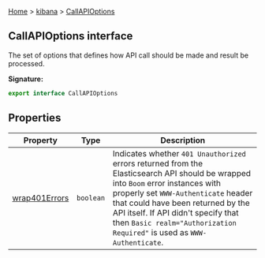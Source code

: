 [Home](./index) &gt; [kibana](./kibana.md) &gt; [CallAPIOptions](./kibana.callapioptions.md)

## CallAPIOptions interface

The set of options that defines how API call should be made and result be processed.

<b>Signature:</b>

```typescript
export interface CallAPIOptions 
```

## Properties

|  Property | Type | Description |
|  --- | --- | --- |
|  [wrap401Errors](./kibana.callapioptions.wrap401errors.md) | `boolean` | Indicates whether `401 Unauthorized` errors returned from the Elasticsearch API should be wrapped into `Boom` error instances with properly set `WWW-Authenticate` header that could have been returned by the API itself. If API didn't specify that then `Basic realm="Authorization Required"` is used as `WWW-Authenticate`<!-- -->. |

